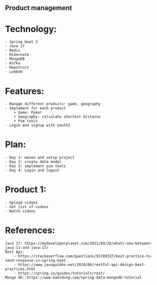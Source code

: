 ## Product management
# Technology:
    - Spring boot 2
    - Java 17
    - Redis
    - Hibernate
    - MongoDB
    - Kafka
    - Mapstruct 
    - Lombok

# Features:
    - Manage different products: game, geography
    - Implement for each product
        + Game: Poker
        + Geography: calculate shortest distance 
        + Pim tools
    - Login and signup with oauth2

# Plan:
    - Day 1: maven and setup project 
    - Day 2: create data model
    - Day 3: implement pim tools
    - Day 4: Login and logout

# Product 1:
    - Upload videos
    - Get list of videos
    - Watch videos

# References:
    Java 17: https://mydeveloperplanet.com/2021/09/28/whats-new-between-java-11-and-java-17/
    Rest Api: 
        - https://stackoverflow.com/questions/55789337/best-practice-to-send-response-in-spring-boot
        - https://www.javaguides.net/2018/06/restful-api-design-best-practices.html
        - https://spring.io/guides/tutorials/rest/
    Mongo db: https://www.baeldung.com/spring-data-mongodb-tutorial


